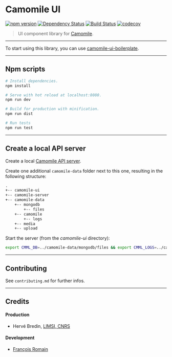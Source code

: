 # Camomile UI

[![npm version][npm-img]][npm] [![Dependency Status][dep-img]][dep]
[![Build Status][ci-img]][ci] [![codecov][codecov-img]][codecov]

[npm-img]: https://badge.fury.io/js/%40camomile%2Fcamomile-ui.svg
[npm]: https://www.npmjs.com/package/@camomile/camomile-ui
[ci-img]: https://travis-ci.org/francoisromain/camomile-ui.svg
[ci]: https://travis-ci.org/francoisromain/camomile-ui
[dep-img]: https://david-dm.org/francoisromain/camomile-ui.svg
[dep]: https://david-dm.org/francoisromain/camomile-ui
[codecov-img]: https://codecov.io/gh/francoisromain/camomile-ui/branch/master/graph/badge.svg
[codecov]: https://codecov.io/gh/francoisromain/camomile-ui

> UI component library for [Camomile](http://camomile-project.github.io/).

---

To start using this library, you can use
[camomile-ui-boilerplate](https://github.com/francoisromain/camomile-ui-boilerplate).

---

## Npm scripts

```bash
# Install dependencies.
npm install

# Serve with hot reload at localhost:8080.
npm run dev

# Build for production with minification.
npm run dist

# Run tests
npm run test
```

---

## Create a local API server

Create a local
[Camomile API server](https://github.com/camomile-project/camomile-server).

Create one additional `camomile-data` folder next to this one, resulting in the
following structure:

```txt
.
+-- camomile-ui
+-- camomile-server
+-- camomile-data
    +-- mongodb
        +-- files
    +-- camomile
        +-- logs
    +-- media
    +-- upload
```

Start the server (from the _camomile-ui_ directory):

```bash
export CMML_DB=../camomile-data/mongodb/files && export CMML_LOGS=../camomile-data/camomile/logs && export CMML_MEDIA=../camomile-data/media && export CMML_UPLOAD=../camomile-data/upload && export CMML_PORT=3000 && export CMML_PASSWORD=roO7p4s5wOrD && docker-compose -f ../camomile-server/docker-compose.dev.yml up --build -d
```

---

## Contributing

See `contributing.md` for further infos.

---

## Credits

#### Production

* Hervé Bredin, [LIMSI, CNRS](https://www.limsi.fr)

#### Development

* [François Romain](http://francoisromain.com)
